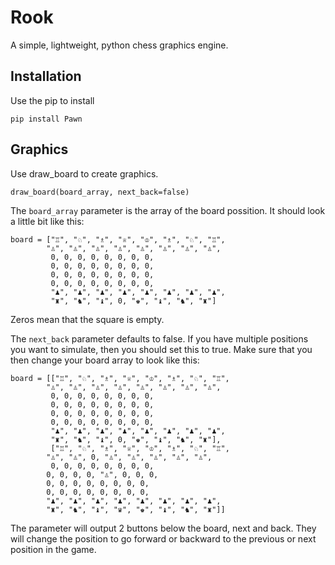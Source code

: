 # Rook
A simple, lightweight, python chess graphics engine.

## Installation

Use the pip to install

    pip install Pawn

## Graphics

Use draw_board to create graphics.
    
    draw_board(board_array, next_back=false)
    
The `board_array` parameter is the array of the board possition. It should
look a little bit like this:

    board = ["♖", "♘", "♗", "♕", "♔", "♗", "♘", "♖",
            "♙", "♙", "♙", "♙", "♙", "♙", "♙", "♙",
             0, 0, 0, 0, 0, 0, 0, 0,
             0, 0, 0, 0, 0, 0, 0, 0,
             0, 0, 0, 0, 0, 0, 0, 0,
             0, 0, 0, 0, 0, 0, 0, 0,
             "♟", "♟", "♟", "♟", "♟", "♟", "♟", "♟",
             "♜", "♞", "♝", 0, "♚", "♝", "♞", "♜"]
             
Zeros mean that the square is empty. 

The `next_back` parameter defaults to false. If you have multiple positions
you want to simulate, then you should set this to true. Make sure that you then
change your board array to look like this:

    board = [["♖", "♘", "♗", "♕", "♔", "♗", "♘", "♖",
            "♙", "♙", "♙", "♙", "♙", "♙", "♙", "♙",
             0, 0, 0, 0, 0, 0, 0, 0,
             0, 0, 0, 0, 0, 0, 0, 0,
             0, 0, 0, 0, 0, 0, 0, 0,
             0, 0, 0, 0, 0, 0, 0, 0,
             "♟", "♟", "♟", "♟", "♟", "♟", "♟", "♟",
             "♜", "♞", "♝", 0, "♚", "♝", "♞", "♜"],
             ["♖", "♘", "♗", "♕", "♔", "♗", "♘", "♖",
            "♙", "♙", 0, "♙", "♙", "♙", "♙", "♙",
             0, 0, 0, 0, 0, 0, 0, 0,
            0, 0, 0, 0, "♙", 0, 0, 0,
            0, 0, 0, 0, 0, 0, 0, 0,
            0, 0, 0, 0, 0, 0, 0, 0,
            "♟", "♟", "♟", "♟", "♟", "♟", "♟", "♟",
            "♜", "♞", "♝", "♛", "♚", "♝", "♞", "♜"]]
            
The parameter will output 2 buttons below the board, next and back. They will
change the position to go forward or backward to the previous or next position
in the game.
